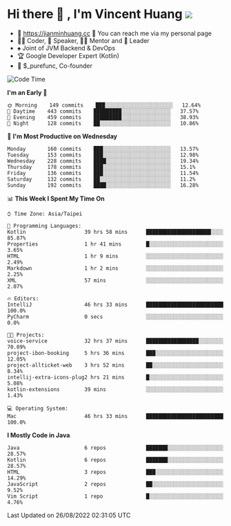 # Hi there 👋 , I'm Vincent Huang ![](https://komarev.com/ghpvc/?username=Jian-Min-Huang)
- 💎 https://jianminhuang.cc 🙋 You can reach me via my personal page
- 👨‍💻 Coder, 🎤 Speaker, 👨‍🏫 Mentor and 🚀 Leader
- ♠️ Joint of JVM Backend & DevOps
- 🏆 Google Developer Expert (Kotlin)
- 💼 $_purefunc, Co-founder

<!--START_SECTION:waka-->
![Code Time](http://img.shields.io/badge/Code%20Time-805%20hrs%2017%20mins-blue)

**I'm an Early 🐤** 

```text
🌞 Morning    149 commits    ███░░░░░░░░░░░░░░░░░░░░░░   12.64% 
🌆 Daytime    443 commits    █████████░░░░░░░░░░░░░░░░   37.57% 
🌃 Evening    459 commits    █████████░░░░░░░░░░░░░░░░   38.93% 
🌙 Night      128 commits    ██░░░░░░░░░░░░░░░░░░░░░░░   10.86%

```
📅 **I'm Most Productive on Wednesday** 

```text
Monday       160 commits    ███░░░░░░░░░░░░░░░░░░░░░░   13.57% 
Tuesday      153 commits    ███░░░░░░░░░░░░░░░░░░░░░░   12.98% 
Wednesday    228 commits    ████░░░░░░░░░░░░░░░░░░░░░   19.34% 
Thursday     178 commits    ███░░░░░░░░░░░░░░░░░░░░░░   15.1% 
Friday       136 commits    ███░░░░░░░░░░░░░░░░░░░░░░   11.54% 
Saturday     132 commits    ██░░░░░░░░░░░░░░░░░░░░░░░   11.2% 
Sunday       192 commits    ████░░░░░░░░░░░░░░░░░░░░░   16.28%

```


📊 **This Week I Spent My Time On** 

```text
⌚︎ Time Zone: Asia/Taipei

💬 Programming Languages: 
Kotlin                   39 hrs 58 mins      █████████████████████░░░░   85.87% 
Properties               1 hr 41 mins        █░░░░░░░░░░░░░░░░░░░░░░░░   3.65% 
HTML                     1 hr 9 mins         ░░░░░░░░░░░░░░░░░░░░░░░░░   2.49% 
Markdown                 1 hr 2 mins         ░░░░░░░░░░░░░░░░░░░░░░░░░   2.25% 
XML                      57 mins             ░░░░░░░░░░░░░░░░░░░░░░░░░   2.07%

🔥 Editors: 
IntelliJ                 46 hrs 33 mins      █████████████████████████   100.0% 
PyCharm                  0 secs              ░░░░░░░░░░░░░░░░░░░░░░░░░   0.0%

🐱‍💻 Projects: 
voice-service            32 hrs 37 mins      █████████████████░░░░░░░░   70.09% 
project-ibon-booking     5 hrs 36 mins       ███░░░░░░░░░░░░░░░░░░░░░░   12.05% 
project-allticket-web    3 hrs 52 mins       ██░░░░░░░░░░░░░░░░░░░░░░░   8.34% 
intellij-extra-icons-plug2 hrs 21 mins       █░░░░░░░░░░░░░░░░░░░░░░░░   5.08% 
kotlin-extensions        39 mins             ░░░░░░░░░░░░░░░░░░░░░░░░░   1.43%

💻 Operating System: 
Mac                      46 hrs 33 mins      █████████████████████████   100.0%

```

**I Mostly Code in Java** 

```text
Java                     6 repos             ███████░░░░░░░░░░░░░░░░░░   28.57% 
Kotlin                   6 repos             ███████░░░░░░░░░░░░░░░░░░   28.57% 
HTML                     3 repos             ███░░░░░░░░░░░░░░░░░░░░░░   14.29% 
JavaScript               2 repos             ██░░░░░░░░░░░░░░░░░░░░░░░   9.52% 
Vim Script               1 repo              █░░░░░░░░░░░░░░░░░░░░░░░░   4.76%

```



 Last Updated on 26/08/2022 02:31:05 UTC
<!--END_SECTION:waka-->
